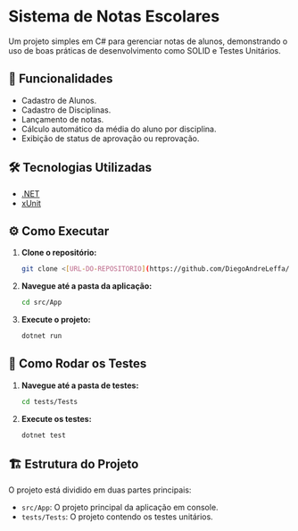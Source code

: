 # Sistema de Notas Escolares

Um projeto simples em C# para gerenciar notas de alunos, demonstrando o uso de boas práticas de desenvolvimento como SOLID e Testes Unitários.

## 🚀 Funcionalidades

* Cadastro de Alunos.
* Cadastro de Disciplinas.
* Lançamento de notas.
* Cálculo automático da média do aluno por disciplina.
* Exibição de status de aprovação ou reprovação.

## 🛠️ Tecnologias Utilizadas

* [.NET](https://dotnet.microsoft.com/)
* [xUnit](https://xunit.net/)

## ⚙️ Como Executar

1. **Clone o repositório:**

    ```bash
    git clone <[URL-DO-REPOSITORIO](https://github.com/DiegoAndreLeffa/sistemanotasescolares.git)>
    ```

2. **Navegue até a pasta da aplicação:**

    ```bash
    cd src/App
    ```

3. **Execute o projeto:**

    ```bash
    dotnet run
    ```

## 🧪 Como Rodar os Testes

1. **Navegue até a pasta de testes:**

    ```bash
    cd tests/Tests
    ```

2. **Execute os testes:**

    ```bash
    dotnet test
    ```

## 🏗️ Estrutura do Projeto

O projeto está dividido em duas partes principais:

* `src/App`: O projeto principal da aplicação em console.
* `tests/Tests`: O projeto contendo os testes unitários.
